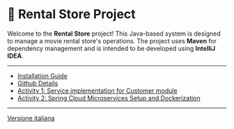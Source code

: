 # 🎥 Rental Store Project

Welcome to the **Rental Store** project! This Java-based system is designed to manage a movie rental store's operations.
The project uses **Maven** for dependency management and is intended to be developed using **IntelliJ IDEA**.

---

- [Installation Guide](docs/it/installation.md)
- [Github Details](docs/it/github.md)
- [Activity 1: Service implementation for Customer module](docs/it/task-01.md)
- [Activity 2: Spring Cloud Microservices Setup and Dockerization](docs/it/task-02.md)

---

[Versione italiana](README.md)